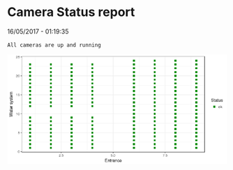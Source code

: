 Camera Status report
================
16/05/2017 - 01:19:35

    All cameras are up and running

![](camreport_files/figure-markdown_github/unnamed-chunk-2-1.png)
